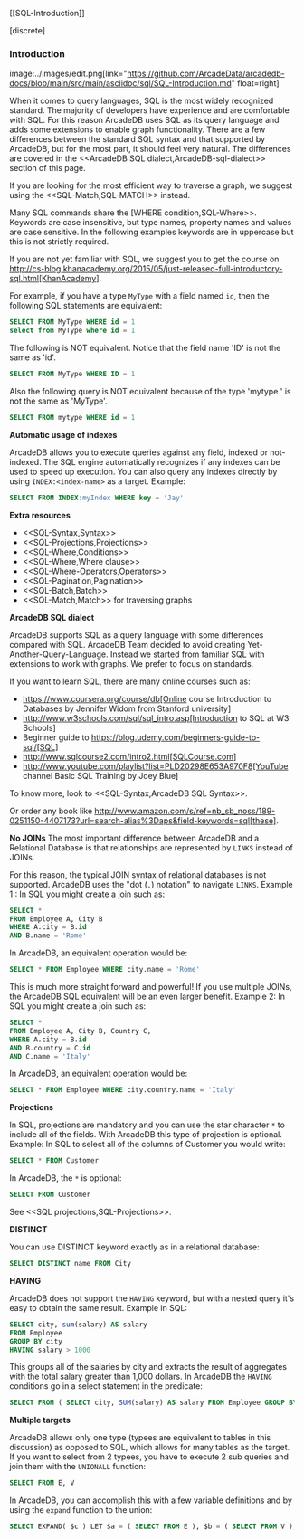 [[SQL-Introduction]]

[discrete]

### Introduction

image:../images/edit.png[link="https://github.com/ArcadeData/arcadedb-docs/blob/main/src/main/asciidoc/sql/SQL-Introduction.md" float=right]

When it comes to query languages, SQL is the most widely recognized standard. The majority of developers have experience and are
comfortable with SQL. For this reason ArcadeDB uses SQL as its query language and adds some extensions to enable graph
functionality. There are a few differences between the standard SQL syntax and that supported by ArcadeDB, but for the most part, it
should feel very natural. The differences are covered in the <<ArcadeDB SQL dialect,ArcadeDB-sql-dialect>> section of this page.

If you are looking for the most efficient way to traverse a graph, we suggest using the <<SQL-Match,SQL-MATCH>> instead.

Many SQL commands share the [WHERE condition,SQL-Where>>. Keywords are case insensitive, but type names, property names and values
are case sensitive. In the following examples keywords are in uppercase but this is not strictly required.

If you are not yet familiar with SQL, we suggest you to get the course on
http://cs-blog.khanacademy.org/2015/05/just-released-full-introductory-sql.html[KhanAcademy].

For example, if you have a type `MyType` with a field named `id`, then the following SQL statements are equivalent:

```sql
SELECT FROM MyType WHERE id = 1
select from MyType where id = 1
```

The following is NOT equivalent. Notice that the field name 'ID' is not the same as 'id'.

```sql
SELECT FROM MyType WHERE ID = 1
```

Also the following query is NOT equivalent because of the type 'mytype ' is not the same as 'MyType'.

```sql
SELECT FROM mytype WHERE id = 1
```

**Automatic usage of indexes**

ArcadeDB allows you to execute queries against any field, indexed or not-indexed. The SQL engine automatically recognizes if any
indexes can be used to speed up execution. You can also query any indexes directly by using `INDEX:<index-name>` as a target.
Example:

```sql
SELECT FROM INDEX:myIndex WHERE key = 'Jay'
```

**Extra resources**

- <<SQL-Syntax,Syntax>>
- <<SQL-Projections,Projections>>
- <<SQL-Where,Conditions>>
- <<SQL-Where,Where clause>>
- <<SQL-Where-Operators,Operators>>
- <<SQL-Pagination,Pagination>>
- <<SQL-Batch,Batch>>
- <<SQL-Match,Match>> for traversing graphs

**ArcadeDB SQL dialect**

ArcadeDB supports SQL as a query language with some differences compared with SQL. ArcadeDB Team decided to avoid creating
Yet-Another-Query-Language. Instead we started from familiar SQL with extensions to work with graphs. We prefer to focus on
standards.

If you want to learn SQL, there are many online courses such as:

- https://www.coursera.org/course/db[Online course Introduction to Databases by Jennifer Widom from Stanford university]
- http://www.w3schools.com/sql/sql_intro.asp[Introduction to SQL at W3 Schools]
- Beginner guide to https://blog.udemy.com/beginners-guide-to-sql/[SQL]
- http://www.sqlcourse2.com/intro2.html[SQLCourse.com]
- http://www.youtube.com/playlist?list=PLD20298E653A970F8[YouTube channel Basic SQL Training by Joey Blue]

To know more, look to <<SQL-Syntax,ArcadeDB SQL Syntax>>.

Or order any book like http://www.amazon.com/s/ref=nb_sb_noss/189-0251150-4407173?url=search-alias%3Daps&field-keywords=sql[these].

**No JOINs**
The most important difference between ArcadeDB and a Relational Database is that relationships are represented by `LINKS` instead of
JOINs.

For this reason, the typical JOIN syntax of relational databases is not supported. ArcadeDB uses the "dot (`.`) notation" to
navigate `LINKS`. Example 1 :
In SQL you might create a join such as:

```sql
SELECT *
FROM Employee A, City B
WHERE A.city = B.id
AND B.name = 'Rome'
```

In ArcadeDB, an equivalent operation would be:

```sql
SELECT * FROM Employee WHERE city.name = 'Rome'
```

This is much more straight forward and powerful! If you use multiple JOINs, the ArcadeDB SQL equivalent will be an even larger
benefit. Example 2:  In SQL you might create a join such as:

```sql
SELECT *
FROM Employee A, City B, Country C,
WHERE A.city = B.id
AND B.country = C.id
AND C.name = 'Italy'
```

In ArcadeDB, an equivalent operation would be:

```sql
SELECT * FROM Employee WHERE city.country.name = 'Italy'
```

**Projections**

In SQL, projections are mandatory and you can use the star character `*` to include all of the fields. With ArcadeDB this type of
projection is optional. Example: In SQL to select all of the columns of Customer you would write:

```sql
SELECT * FROM Customer
```

In ArcadeDB, the `*` is optional:

```sql
SELECT FROM Customer
```

See <<SQL projections,SQL-Projections>>.

**DISTINCT**

You can use DISTINCT keyword exactly as in a relational database:

```sql
SELECT DISTINCT name FROM City
```

**HAVING**

ArcadeDB does not support the `HAVING` keyword, but with a nested query it's easy to obtain the same result. Example in SQL:

```SQL
SELECT city, sum(salary) AS salary
FROM Employee
GROUP BY city
HAVING salary > 1000
```

This groups all of the salaries by city and extracts the result of aggregates with the total salary greater than 1,000 dollars. In
ArcadeDB the `HAVING` conditions go in a select statement in the predicate:

```SQL
SELECT FROM ( SELECT city, SUM(salary) AS salary FROM Employee GROUP BY city ) WHERE salary > 1000
```

**Multiple targets**

ArcadeDB allows only one type (typees are equivalent to tables in this discussion) as opposed to SQL, which allows for many tables
as the target. If you want to select from 2 typees, you have to execute 2 sub queries and join them with the `UNIONALL` function:

```sql
SELECT FROM E, V
```

In ArcadeDB, you can accomplish this with a few variable definitions and by using the `expand` function to the union:

```sql
SELECT EXPAND( $c ) LET $a = ( SELECT FROM E ), $b = ( SELECT FROM V ), $c = UNIONALL( $a, $b )
```

